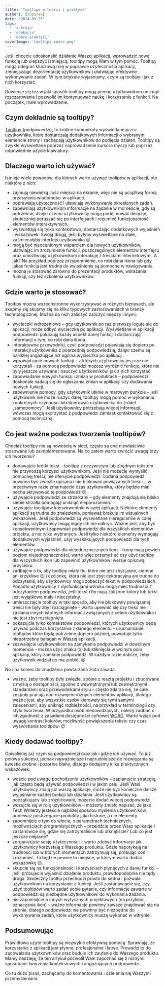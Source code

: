 ```yaml
---
title: 'Tooltips w teorii i praktyce'
authors: [toporek]
date: '2024-09-25'
tags:
  - 'z-kraju'
  - 'edukacja'
  - 'dobre-praktyki'
coverImage: 'tooltips cover.png'
---
```


Jeśli chcecie udoskonalić działanie Waszej aplikacji, wprowadzić nową funkcję
lub ulepszyć istniejącą, tooltipy mogą Wam w tym pomóc. Tooltipy mogą odegrać
kluczową rolę w poprawie użyteczności aplikacji, zmniejszając dezorientację
użytkowników i ułatwiając efektywne wykonywanie zadań. W tym artykule
wyjaśniamy, czym są tooltipy i jak z nich korzystać.

<!--truncate-->

Dowiecie się też w jaki sposób tooltipy mogą pomóc użytkownikom uniknąć
rozczarowania i pozwolić im kontynuować naukę i korzystanie z funkcji. Na
początek, małe wprowadzenie.

## Czym dokładnie są tooltipy?

[Tooltipy](https://pl.wikipedia.org/wiki/Tooltip) (podpowiedzi), to krótkie
komunikaty wyświetlane przez użytkownika, które dostarczają dodatkowych
informacji o wybranym elemencie strony i zachęcają użytkowników do podjęcia
działań. Tooltipy są zwykle wyświetlane poprzez naprowadzenie kursora myszy lub
poprzez odpowiednie użycie klawiatury.

## Dlaczego warto ich używać?

Istnieje wiele powodów, dla których warto używać toolipów w aplikacji, oto
niektóre z nich:

- zajmują niewielką ilość miejsca na ekranie, więc nie są uciążliwą formą
  przesyłania wiadomości w aplikacji.
- poprawiają użyteczność i ułatwiają wykonywanie określonych zadań.
- zapewniają użytkownikom informacje na żądanie w momencie, gdy są potrzebne,
  dzięki czemu użytkownicy mogą podejmować decyzje, skuteczniej poruszać się po
  interfejsach i rozumieć funkcjonalność elementów interaktywnych.
- wyświetlają się tylko kontekstowo, dostarczając dodatkowych wyjaśnień i
  wskazówek. Swoją drogą, jeśli byłyby wyświetlane na stałe, zaśmiecałyby
  interfejs użytkownika 😉.
- mogą być nieocenionym wsparciem dla nowych użytkowników, ułatwiając im
  zrozumienie funkcji, poszczególnych elementów interfejsu oraz umożliwiają
  użytkownikom interakcję z treściami internetowymi. A jak? Na przykład poprzez
  przypomnienie, co robi dana ikona lub gdy jakaś funkcja jest trudna do
  wyjaśnienia są pomocne w nawigowaniu.
- można je stosować zarówno do prezentacji produktów, wdrażania funkcji, czy też
  szkolenia użytkowników.

## Gdzie warto je stosować?

Tooltipy można wszechstronne wykorzystywać w różnych biznesach, ale skupmy się
skupmy się na kilku typowych zastosowaniach w branży technologicznej. Można do
nich zaliczyć zaliczyć między innymi:

- wycieczki wdrożeniowe – gdy użytkownik po raz pierwszy loguje się do
  aplikacji, może odbyć wycieczkę po aplikacji. Wyświetlane w aplikacji
  podpowiedzi pokazują każdy aspekt danej funkcji i dostarczają informacji o
  tym, co robi dana ikona.
- interaktywne przewodniki, czyli podpowiedzi pojawiają się dopiero po
  interakcji użytkownika z poprzednią podpowiedzią, dzięki czemu są bardziej
  angażujące niż ogólna wycieczka po aplikacji.
- wprowadzanie nowych funkcji – z których użytkownicy jeszcze nie korzystali -
  za pomocą podpowiedzi możesz wyróżnić funkcje, które nie były jeszcze używane
  i nauczyć użytkowników, jak z nich korzystać
- zapowiadanie nowych funkcji i zmian w produktach – podpowiedzi doskonale
  nadają się do ogłaszania zmian w aplikacji czy dodawania nowych funkcji.
- zapewnienie pomocy, gdy użytkownik utknie w martwym punkcie – jeśli użytkownik
  nie może ruszyć dalej, tooltipy mogą pomoc w wykonaniu konkretnych czynności
  lub skierować użytkownika do źródeł „samopomocy”. Jeśli użytkownicy potrzebują
  więcej informacji, wówczas mogą skorzystać z podpowiedzi zamiast kontaktować
  się z pomocą techniczną.

## Co jest ważne podczas tworzenia tooltipów?

Chociaż tooltipy nie są nowością w sieci, często są one niewłaściwie stosowane
lub zaimplementowane. Na co zatem warto zwrócić uwagę przy ich tworzeniu?

- dodawajcie krótki tekst – tooltipy z oczywistym lub zbędnym tekstem nie
  przynoszą korzyści użytkownikom. Jeśli nie możecie wymyślić pomocnej treści,
  nie oferujcie podpowiedzi. Dodana podpowiedź powinna być zwięźle opisana i nie
  blokować powiązanych treści… w przeciwnym razie zmarnujecie czas użytkownika,
  który będzie miał pecha aktywować tę podpowiedź ☹.
- używajcie podpowiedzi ze strzałkami – gdy elementy znajdują się blisko siebie
  strzałki pomagają uniknąć nieporozumień.
- używajcie tooltipów konsekwentnie w całej aplikacji. Niektóre elementy
  aplikacji są trudne do znalezienia, ponieważ brakuje im wizualnych wskazówek.
  Jeśli podpowiedzi są wyświetlane nieregularnie w całej aplikacji, użytkownicy
  mogą nigdy ich nie odkryć. Ważne jest, aby być konsekwentnym i zapewniać
  podpowiedzi dla wszystkich elementów projektu, a nie tylko wybranych. Jeśli
  tylko niektóre elementy wymagają dodatkowych wyjaśnień, użyj wyskakujących
  podpowiedzi dla tych elementów.
- używajcie podpowiedzi dla niejednoznacznych ikon – ikony mają pewien poziom
  niejednoznaczności, warto więc przemyśleć czy użyć tooltipy dla wszystkich
  ikon lub zapewnić użytkownikowi wersje opisową przycisku.
- zadbajcie o to, aby tooltipy miały tło, które nie jest zbyt jasne, ciemne ani
  krzykliwe 😉 i czcionkę, która nie jest zbyt dekoracyjna ani trudna do
  odczytania, aby użytkownicy mogli zobaczyć tekst w podpowiedziach. Ponadto
  użytkownicy z dysfunkcjami wzroku mogą mieć trudności z odczytaniem
  podpowiedzi, jeśli tekst i tło mają zbliżone kolory lub tekst jest wyjątkowo
  mały i nieczytelny.
- umieszczajcie tooltipy w taki sposób, aby nie blokowały powiązanej treści nie
  były zbyt rozciągnięte – warto upewnić się czy treść nie zasłania innych
  istotnych informacji związanych z celem użytkownika i nie jest zbyt
  rozciągnięta.
- pokazujcie tylko kontekstowe podpowiedzi, których użytkownicy będą używać
  podczas korzystania z danego elementu - uruchamianie tooltipów które będą
  potrzebne dopiero później, powoduje tylko niepotrzebny bałagan w Waszej
  aplikacji.
- zezwalajcie użytkownikom na zamykanie podpowiedzi w dowolnym momencie - można
  użyć znaku (x) lub kliknięcia w wolnym polu aplikacji, który zamknie
  podpowiedź. W każdym razie dobrze, żeby użytkownik widział co ma zrobić. 😉

No i na koniec do znudzenia powtarzana złota zasada.

- ważne, żeby tooltipy były zwięzłe, spójne z resztą projektu i zbudowane z
  myślą o dostępności, zgodne z wewnętrznymi lub zewnętrznymi standardami oraz
  przewodnikami stylu - często zdarza się, że całe zespoły pracują nad rozwojem
  różnych elementów aplikacji, dlatego ważne jest, aby wszystkie osoby kierowały
  się tymi samymi zaleceniami, aby uniknąć rozbieżności, na przykład w
  terminologii czy stylu tworzenia. W przypadku osób niedowidzących, należy
  zadbać o ich zgodność z zasadami dostępności cyfrowej
  [WCAG](https://pl.wikipedia.org/wiki/Web_Content_Accessibility_Guidelines).
  Warto wziąć pod uwagę kontrast kolorów, możliwość powiększenia tekstu czy czas
  wyświetlania tooltipów. 😉

## Kiedy dodawać tooltipy?

Opisaliśmy już czym są podpowiedzi oraz jak i gdzie ich używać. To już połowa
sukcesu, jednak najważniejsze i najtrudniejsze do rozwiązania są kwestie drobne
i pozornie błahe, dlatego dodajemy kilka praktycznych wskazówek:

- weźcie pod uwagę pochodzenie użytkowników – zaplanujcie strategię, jak często
  będą używać podpowiedzi i w jakim celu. Jeśli Wasi użytkownicy znają już waszą
  aplikacje, może nie być konieczne dalsze wyjaśnianie każdej funkcji lub
  działania. Jeśli użytkownicy są początkujący lub zróżnicowani, możecie dodać
  więcej podpowiedzi.
- wczujcie się w rolę użytkowników – możemy śmiało napisać, że jako Tech
  Writerzy jesteście najbliżej sposobu myślenia użytkowników, ponieważ
  postrzegacie produkty jako historie, a nie elementy.
- zapomnijcie o tym co wiecie, o parametrach technicznych, możliwościach
  programistycznych – przejdźcie przez Wasz aplikacje i zastanówcie się, gdzie
  się zatrzymaliście lub utknęliście? Lub co jest jeszcze niejasne?
- zorganizujcie sesję użyteczności – warto zdobyć informacje jak użytkownicy
  korzystają z Waszego produktu. Gdzie napotykają na trudności lub w których
  momentach zatrzymują się, próbując coś zrozumieć. To będzie pewnie to miejsce,
  w którym warto dodać wskazówkę 😉.
- skupcie się na funkcjonalności i korzyściach płynących z danej funkcji – jeśli
  próbujecie wyjaśnić działanie produktu, prawdopodobnie nie tędy droga.
  Skuteczny tooltip przechodzi prosto do sedna i pozwala użytkownikom na
  korzystanie z funkcji. Jeśli zastanawiacie się, czy użyć tooltipów warto zadać
  sobie pytanie, czy informacje zawarte w podpowiedzi są niezbędne użytkownikowi
  do wykonania zadania.
- nie zapomnijcie o innych wytycznych projektowych (na przykład, oznaczania
  ikon) – ważne informacje powinny zawsze znajdować się na stronie; dlatego
  podpowiedzi nie powinny być niezbędne do wykonywania zadań, które użytkownicy
  muszą wykonać w witrynie.

## Podsumowując

Prawidłowo użyte tooltipy są niezwykle efektywną pomocą. Sprawiają, że
korzystanie z aplikacji jest płynne, profesjonalne i łatwe. Prowadzi to do
zadowalania użytkowników oraz buduje ich zaufanie do Waszego produktu. Mamy
nadzieję, że ten artykuł pozwolił Wam zapoznać się z różnymi sposobami tworzenia
kontekstowych i angażujących podpowiedzi.

Co tu dużo pisać, zachęcamy do komentowania i dzielenia się Waszymi
przemyśleniami.
